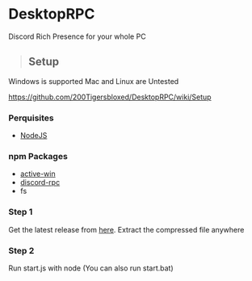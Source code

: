 # DesktopRPC
Discord Rich Presence for your whole PC

> ## Setup
Windows is supported
Mac and Linux are Untested

https://github.com/200Tigersbloxed/DesktopRPC/wiki/Setup

### Perquisites
+ [NodeJS](https://nodejs.org/en/)

### npm Packages
+ [active-win](https://www.npmjs.com/package/active-win)
+ [discord-rpc](https://www.npmjs.com/package/discord-rpc)
+ fs

### Step 1
Get the latest release from [here](https://github.com/200Tigersbloxed/DesktopRPC/releases/latest).
Extract the compressed file anywhere

### Step 2
Run start.js with node
(You can also run start.bat)
